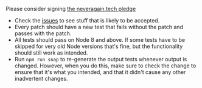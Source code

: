 Please consider signing [the neveragain.tech pledge](http://neveragain.tech/)

- Check the [issues](https://github.com/tapjs/node-tap/issues) to see
  stuff that is likely to be accepted.
- Every patch should have a new test that fails without the patch and
  passes with the patch.
- All tests should pass on Node 8 and above.  If some tests have to be
  skipped for very old Node versions that's fine, but the functionality
  should still work as intended.
- Run `npm run snap` to re-generate the output tests whenever output is
  changed.  However, when you do this, make sure to check the change to
  ensure that it's what you intended, and that it didn't cause any other
  inadvertent changes.
